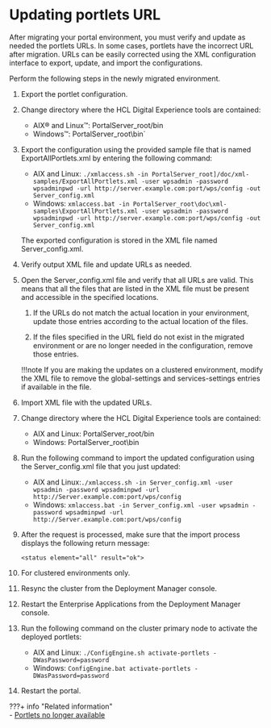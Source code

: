 # Updating portlets URL

After migrating your portal environment, you must verify and update as needed the portlets URLs. In some cases, portlets have the incorrect URL after migration. URLs can be easily corrected using the XML configuration interface to export, update, and import the configurations.

Perform the following steps in the newly migrated environment.

1.  Export the portlet configuration.

2.  Change directory where the HCL Digital Experience tools are contained:

    -   AIX® and Linux™: PortalServer_root/bin
    -   Windows™: PortalServer_root\bin`

3.  Export the configuration using the provided sample file that is named ExportAllPortlets.xml by entering the following command:

    -   AIX and Linux: `./xmlaccess.sh -in PortalServer_root]/doc/xml-samples/ExportAllPortlets.xml -user wpsadmin -password wpsadminpwd -url http://server.example.com:port/wps/config -out Server_config.xml`
    -   Windows: `xmlaccess.bat -in PortalServer_root\doc\xml-samples\ExportAllPortlets.xml -user wpsadmin -password wpsadminpwd -url http://server.example.com:port/wps/config -out Server_config.xml`
    
    The exported configuration is stored in the XML file named Server_config.xml.

4.  Verify output XML file and update URLs as needed.

5.  Open the Server_config.xml file and verify that all URLs are valid. This means that all the files that are listed in the XML file must be present and accessible in the specified locations.

    1.  If the URLs do not match the actual location in your environment, update those entries according to the actual location of the files.

    2.  If the files specified in the URL field do not exist in the migrated environment or are no longer needed in the configuration, remove those entries.

    !!!note
        If you are making the updates on a clustered environment, modify the XML file to remove the global-settings and services-settings entries if available in the file.

6.  Import XML file with the updated URLs.

7.  Change directory where the HCL Digital Experience tools are contained:

    -   AIX and Linux: PortalServer_root/bin
    -   Windows: PortalServer_root\bin

8.  Run the following command to import the updated configuration using the Server_config.xml file that you just updated:

    -   AIX and Linux:`./xmlaccess.sh -in Server_config.xml -user wpsadmin -password wpsadminpwd -url http://Server.example.com:port/wps/config`
    -   Windows: `xmlaccess.bat -in Server_config.xml -user wpsadmin -password wpsadminpwd -url http://Server.example.com:port/wps/config`

9.  After the request is processed, make sure that the import process displays the following return message:

    ```
    <status element="all" result="ok">
    ```

10. For clustered environments only.

11. Resync the cluster from the Deployment Manager console.

12. Restart the Enterprise Applications from the Deployment Manager console.

13. Run the following command on the cluster primary node to activate the deployed portlets:

    -   AIX and Linux: `./ConfigEngine.sh activate-portlets -DWasPassword=password`
    -   Windows: `ConfigEngine.bat activate-portlets -DWasPassword=password`
    
14. Restart the portal.



???+ info "Related information"  
    -   [Portlets no longer available](../../../../../../deployment/manage/migrate/next_steps/post_mig_activities/addon_integration_task/mig_removed_portlets.md)


